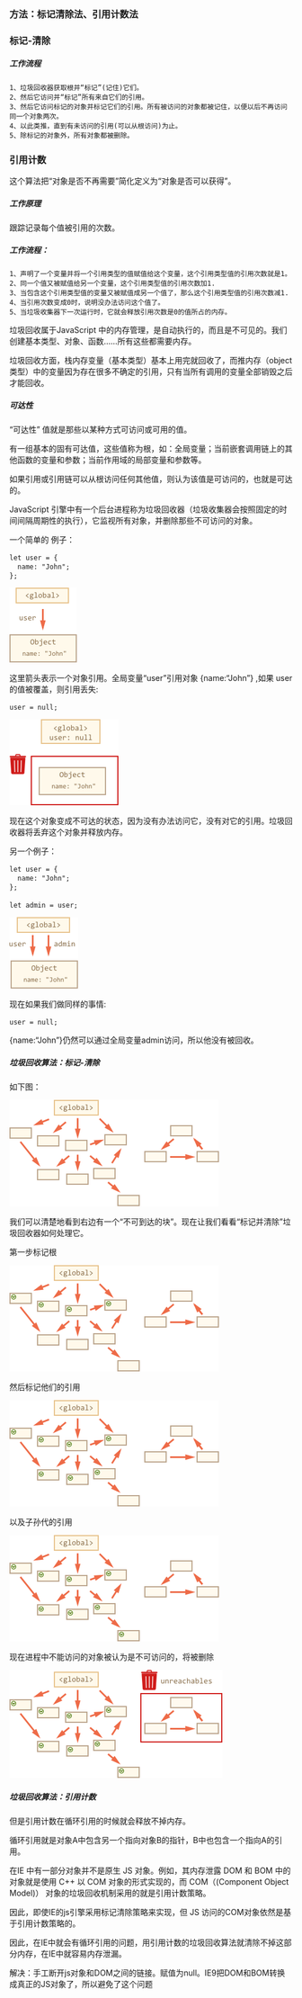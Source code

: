 ### 方法：标记清除法、引用计数法
### 标记-清除
##### 工作流程
    1、垃圾回收器获取根并“标记”(记住)它们。
    2、然后它访问并“标记”所有来自它们的引用。
    3、然后它访问标记的对象并标记它们的引用。所有被访问的对象都被记住，以便以后不再访问同一个对象两次。
    4、以此类推，直到有未访问的引用(可以从根访问)为止。
    5、除标记的对象外，所有对象都被删除。

### 引用计数
这个算法把“对象是否不再需要”简化定义为“对象是否可以获得”。
##### 工作原理
跟踪记录每个值被引用的次数。

##### 工作流程：
    1、声明了一个变量并将一个引用类型的值赋值给这个变量，这个引用类型值的引用次数就是1。
    2、同一个值又被赋值给另一个变量，这个引用类型值的引用次数加1.
    3、当包含这个引用类型值的变量又被赋值成另一个值了，那么这个引用类型值的引用次数减1.
    4、当引用次数变成0时，说明没办法访问这个值了。
    5、当垃圾收集器下一次运行时，它就会释放引用次数是0的值所占的内存。

垃圾回收属于JavaScript 中的内存管理，是自动执行的，而且是不可见的。我们创建基本类型、对象、函数……所有这些都需要内存。

垃圾回收方面，栈内存变量（基本类型）基本上用完就回收了，而推内存（object类型）中的变量因为存在很多不确定的引用，只有当所有调用的变量全部销毁之后才能回收。

##### 可达性
“可达性” 值就是那些以某种方式可访问或可用的值。

有一组基本的固有可达值，这些值称为根，如：全局变量；当前嵌套调用链上的其他函数的变量和参数；当前作用域的局部变量和参数等。

如果引用或引用链可以从根访问任何其他值，则认为该值是可访问的，也就是可达的。

JavaScript 引擎中有一个后台进程称为垃圾回收器（垃圾收集器会按照固定的时间间隔周期性的执行），它监视所有对象，并删除那些不可访问的对象。
 
一个简单的 例子：
```
let user = {
  name: "John";
};
```

![Alt](../images/gar1.png)

这里箭头表示一个对象引用。全局变量“user”引用对象 {name:“John”} ,如果 user 的值被覆盖，则引用丢失:
```
user = null;
```
![Alt](../images/gar2.png)

现在这个对象变成不可达的状态，因为没有办法访问它，没有对它的引用。垃圾回收器将丢弃这个对象并释放内存。

另一个例子：
```
let user = {
  name: "John";
};

let admin = user;
```

![Alt](../images/gar3.png)

现在如果我们做同样的事情:
```
user = null;
```
{name:“John”}仍然可以通过全局变量admin访问，所以他没有被回收。 
 

##### 垃圾回收算法：标记-清除
如下图：

![Alt](../images/gar4.png)

我们可以清楚地看到右边有一个“不可到达的块”。现在让我们看看“标记并清除”垃圾回收器如何处理它。

第一步标记根

![Alt](../images/gar5.png)

然后标记他们的引用

![Alt](../images/gar6.png)
 
以及子孙代的引用

![Alt](../images/gar7.png)

现在进程中不能访问的对象被认为是不可访问的，将被删除

![Alt](../images/gar8.png)
 
##### 垃圾回收算法：引用计数
但是引用计数在循环引用的时候就会释放不掉内存。

循环引用就是对象A中包含另一个指向对象B的指针，B中也包含一个指向A的引用。

在IE 中有一部分对象并不是原生 JS 对象。例如，其内存泄露 DOM 和 BOM 中的对象就是使用 C++ 以 COM 对象的形式实现的，而 COM（(Component Object Model)） 对象的垃圾回收机制采用的就是引用计数策略。

因此，即使IE的js引擎采用标记清除策略来实现，但 JS 访问的COM对象依然是基于引用计数策略的。

因此，在IE中就会有循环引用的问题，用引用计数的垃圾回收算法就清除不掉这部分内存，在IE中就容易内存泄漏。

解决：手工断开js对象和DOM之间的链接。赋值为null。IE9把DOM和BOM转换成真正的JS对象了，所以避免了这个问题